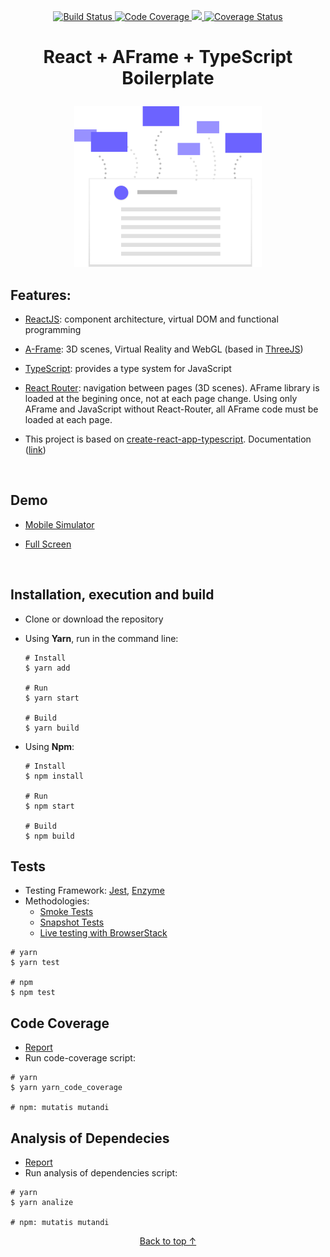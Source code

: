 <p align="center">
  <a href="https://travis-ci.org/YagoLopez/react-aframe-typescript-boilerplate">
    <img src="https://travis-ci.org/YagoLopez/react-aframe-typescript-boilerplate.svg?branch=master" title="Build Status" />
  </a>

  <a href="https://yagolopez.js.org/react-aframe-typescript-boilerplate/coverage/lcov-report/index.html">
    <img src="https://img.shields.io/badge/code-coverage-green.svg" title="Code Coverage" />
  </a>

  <a href="https://codeclimate.com/github/YagoLopez/react-aframe-typescript-boilerplate/maintainability">
    <img src="https://api.codeclimate.com/v1/badges/c294fc94b8d840217b1c/maintainability" />
  </a>

  <a href='https://coveralls.io/github/YagoLopez/react-aframe-typescript-boilerplate'>
    <img src='https://coveralls.io/repos/github/YagoLopez/react-aframe-typescript-boilerplate/badge.svg' alt='Coverage Status' />
  </a>
</p>

# <p align="center">React + AFrame + TypeScript Boilerplate</p>

<p align="center"><img src="logo.svg" width="300"/></p>

## Features:

- [ReactJS](https://code.facebook.com/projects/176988925806765/react/): component architecture, virtual DOM and functional programming

- [A-Frame](https://aframe.io): 3D scenes, Virtual Reality and WebGL (based in [ThreeJS](https://www.threejs.org))

- [TypeScript](https://www.typescriptlang.org): provides a type system for JavaScript

- [React Router](https://reacttraining.com/react-router/): navigation between pages (3D scenes).
AFrame library is loaded at the begining once, not at each page change.
Using only AFrame and JavaScript without React-Router, all AFrame code must be loaded at each page.

- This project is based on [create-react-app-typescript](https://github.com/wmonk/create-react-app-typescript). Documentation ([link](https://github.com/facebookincubator/create-react-app/blob/master/packages/react-scripts/template/README.md#table-of-contents))

  ​


## Demo

- [Mobile Simulator](http://mobiletest.me/htc_one_emulator/?u=https://yagolopez.js.org/react-aframe-typescript-boilerplate/build/)

- [Full Screen](https://yagolopez.js.org/react-aframe-typescript-boilerplate/build/)

  ​

## Installation, execution and build

- Clone or download the repository

- Using **Yarn**, run in the command line:

  ```shell
  # Install
  $ yarn add

  # Run
  $ yarn start

  # Build
  $ yarn build
  ```


- Using **Npm**:

  ```shell
  # Install
  $ npm install

  # Run
  $ npm start

  # Build
  $ npm build
  ```




## Tests

- Testing Framework: [Jest](https://facebook.github.io/jest/), [Enzyme](https://github.com/airbnb/enzyme)
- Methodologies:
  - [Smoke Tests](https://en.wikipedia.org/wiki/Smoke_testing_(software))
  - [Snapshot Tests](http://facebook.github.io/jest/docs/en/snapshot-testing.html)
  - [Live testing with BrowserStack](https://www.browserstack.com/)

```shell
# yarn
$ yarn test

# npm
$ npm test
```



## Code Coverage

- [Report](https://yagolopez.js.org/react-aframe-typescript-boilerplate/coverage/lcov-report/index.html)
- Run code-coverage script:

```shell
# yarn
$ yarn yarn_code_coverage

# npm: mutatis mutandi
```



## Analysis of Dependecies

- [Report](https://yagolopez.js.org/react-aframe-typescript-boilerplate/deps/deps.html)
- Run analysis of dependencies script:

```shell
# yarn
$ yarn analize

# npm: mutatis mutandi
```



<p align="center"><a href="#">Back to top &uarr;</a></p>